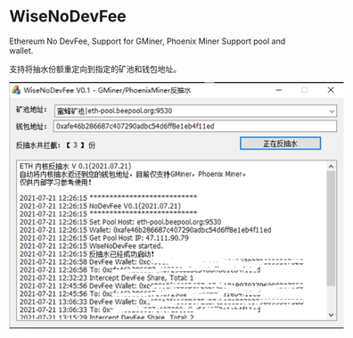 # WiseNoDevFee
Ethereum No DevFee, Support for GMiner, Phoenix Miner
Support pool and wallet.

支持将抽水份额重定向到指定的矿池和钱包地址。
<p align='center'>
<img src='WiseNoDevFee.png' title='images' style='max-width:600px'></img>
</p>
